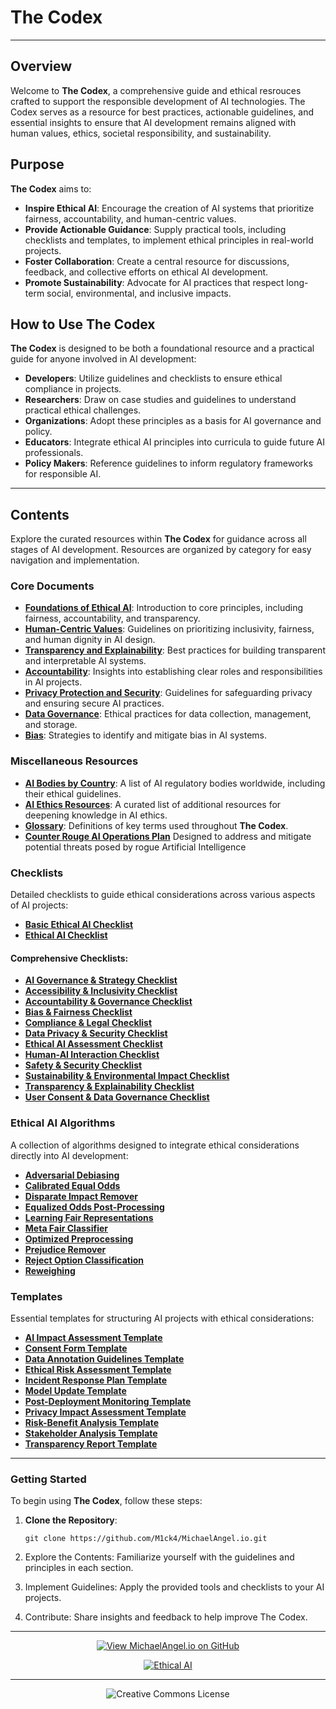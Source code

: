 # The Codex

---

## Overview

Welcome to **The Codex**, a comprehensive guide and ethical resrouces crafted to support the responsible development of AI technologies. The Codex serves as a resource for best practices, actionable guidelines, and essential insights to ensure that AI development remains aligned with human values, ethics, societal responsibility, and sustainability.

## Purpose

**The Codex** aims to:

- **Inspire Ethical AI**: Encourage the creation of AI systems that prioritize fairness, accountability, and human-centric values.
- **Provide Actionable Guidance**: Supply practical tools, including checklists and templates, to implement ethical principles in real-world projects.
- **Foster Collaboration**: Create a central resource for discussions, feedback, and collective efforts on ethical AI development.
- **Promote Sustainability**: Advocate for AI practices that respect long-term social, environmental, and inclusive impacts.

## How to Use The Codex

**The Codex** is designed to be both a foundational resource and a practical guide for anyone involved in AI development:

- **Developers**: Utilize guidelines and checklists to ensure ethical compliance in projects.
- **Researchers**: Draw on case studies and guidelines to understand practical ethical challenges.
- **Organizations**: Adopt these principles as a basis for AI governance and policy.
- **Educators**: Integrate ethical AI principles into curricula to guide future AI professionals.
- **Policy Makers**: Reference guidelines to inform regulatory frameworks for responsible AI.

---

## Contents

Explore the curated resources within **The Codex** for guidance across all stages of AI development. Resources are organized by category for easy navigation and implementation.

### Core Documents

- **[Foundations of Ethical AI](https://github.com/M1ck4/MichaelAngel.io/blob/main/the_codex/archive/Foundations_of_Ethical_AI.md)**: Introduction to core principles, including fairness, accountability, and transparency.
- **[Human-Centric Values](https://github.com/M1ck4/MichaelAngel.io/blob/main/the_codex/archive/Human-Centric_Values.md)**: Guidelines on prioritizing inclusivity, fairness, and human dignity in AI design.
- **[Transparency and Explainability](https://github.com/M1ck4/MichaelAngel.io/blob/main/the_codex/archive/Transparency_and_Explainability.md)**: Best practices for building transparent and interpretable AI systems.
- **[Accountability](https://github.com/M1ck4/MichaelAngel.io/blob/main/the_codex/archive/Accountability.md)**: Insights into establishing clear roles and responsibilities in AI projects.
- **[Privacy Protection and Security](https://github.com/M1ck4/MichaelAngel.io/blob/main/the_codex/archive/Privacy_Protection_and_Security.md)**: Guidelines for safeguarding privacy and ensuring secure AI practices.
- **[Data Governance](https://github.com/M1ck4/MichaelAngel.io/blob/main/the_codex/archive/Data_Governance.md)**: Ethical practices for data collection, management, and storage.
- **[Bias](https://github.com/M1ck4/MichaelAngel.io/blob/main/the_codex/archive/Bias.md)**: Strategies to identify and mitigate bias in AI systems.

### Miscellaneous Resources

- **[AI Bodies by Country](https://github.com/M1ck4/MichaelAngel.io/blob/main/the_codex/misc/AI_Bodies_by_Country.md)**: A list of AI regulatory bodies worldwide, including their ethical guidelines.
- **[AI Ethics Resources](https://github.com/M1ck4/MichaelAngel.io/blob/main/the_codex/misc/AI_Ethics_Resources.md)**: A curated list of additional resources for deepening knowledge in AI ethics.
- **[Glossary](https://github.com/M1ck4/MichaelAngel.io/blob/main/the_codex/misc/Glossary.md)**: Definitions of key terms used throughout **The Codex**.
- **[Counter Rouge AI Operations Plan](https://github.com/M1ck4/MichaelAngel.io/blob/main/the_codex/misc/Counter-AI_Rogue_Operations_Plan.md)** Designed to address and mitigate potential threats posed by rogue Artificial Intelligence 

### Checklists

Detailed checklists to guide ethical considerations across various aspects of AI projects:

- **[Basic Ethical AI Checklist](https://github.com/M1ck4/MichaelAngel.io/blob/main/the_codex/checklists/Basic_Ethical_AI_Checklist.md)**
- **[Ethical AI Checklist](https://github.com/M1ck4/MichaelAngel.io/blob/main/the_codex/checklists/Ethical_AI_Checklist.md)**

#### Comprehensive Checklists:

- **[AI Governance & Strategy Checklist](https://github.com/M1ck4/MichaelAngel.io/blob/main/the_codex/checklists/comprehensive_checklists/AI_Governance_%26_Strategy_Checklist.md)**
- **[Accessibility & Inclusivity Checklist](https://github.com/M1ck4/MichaelAngel.io/blob/main/the_codex/checklists/comprehensive_checklists/Accessibility_%26_Inclusivity_Checklist.md)**
- **[Accountability & Governance Checklist](https://github.com/M1ck4/MichaelAngel.io/blob/main/the_codex/checklists/comprehensive_checklists/Accountability_%26_Governance_Checklist.md)**
- **[Bias & Fairness Checklist](https://github.com/M1ck4/MichaelAngel.io/blob/main/the_codex/checklists/comprehensive_checklists/Bias_%26_Fairness_Checklist.md)**
- **[Compliance & Legal Checklist](https://github.com/M1ck4/MichaelAngel.io/blob/main/the_codex/checklists/comprehensive_checklists/Compliance_%26_Legal_Checklist.md)**
- **[Data Privacy & Security Checklist](https://github.com/M1ck4/MichaelAngel.io/blob/main/the_codex/checklists/comprehensive_checklists/Data_Privacy_%26_Security_Checklist.md)**
- **[Ethical AI Assessment Checklist](https://github.com/M1ck4/MichaelAngel.io/blob/main/the_codex/checklists/comprehensive_checklists/Ethical_AI_Assessment_Checklist.md)**
- **[Human-AI Interaction Checklist](https://github.com/M1ck4/MichaelAngel.io/blob/main/the_codex/checklists/comprehensive_checklists/Human-AI_Interaction_Checklist.md)**
- **[Safety & Security Checklist](https://github.com/M1ck4/MichaelAngel.io/blob/main/the_codex/checklists/comprehensive_checklists/Safety_%26_Security_Checklist.md)**
- **[Sustainability & Environmental Impact Checklist](https://github.com/M1ck4/MichaelAngel.io/blob/main/the_codex/checklists/comprehensive_checklists/Sustainability_%26_Environmental_Impact_Checklist.md)**
- **[Transparency & Explainability Checklist](https://github.com/M1ck4/MichaelAngel.io/blob/main/the_codex/checklists/comprehensive_checklists/Transparency_%26_Explainability_Checklist.md)**
- **[User Consent & Data Governance Checklist](https://github.com/M1ck4/MichaelAngel.io/blob/main/the_codex/checklists/comprehensive_checklists/User_Consent_%26_Data_Governance_Checklist.md)**

### Ethical AI Algorithms

A collection of algorithms designed to integrate ethical considerations directly into AI development:

- **[Adversarial Debiasing](https://github.com/M1ck4/MichaelAngel.io/blob/main/the_codex/ethical_ai_algorithms/adversarial_debiasing.md)**
- **[Calibrated Equal Odds](https://github.com/M1ck4/MichaelAngel.io/blob/main/the_codex/ethical_ai_algorithms/calibrated_equal_odds_calibrating.md)**
- **[Disparate Impact Remover](https://github.com/M1ck4/MichaelAngel.io/blob/main/the_codex/ethical_ai_algorithms/disparate_impact_remover.md)**
- **[Equalized Odds Post-Processing](https://github.com/M1ck4/MichaelAngel.io/blob/main/the_codex/ethical_ai_algorithms/equalized_odds_post-processing.md)**
- **[Learning Fair Representations](https://github.com/M1ck4/MichaelAngel.io/blob/main/the_codex/ethical_ai_algorithms/learning_fair_representations.md)**
- **[Meta Fair Classifier](https://github.com/M1ck4/MichaelAngel.io/blob/main/the_codex/ethical_ai_algorithms/meta_fair_classifier.md)**
- **[Optimized Preprocessing](https://github.com/M1ck4/MichaelAngel.io/blob/main/the_codex/ethical_ai_algorithms/optimized_preprocessing.md)**
- **[Prejudice Remover](https://github.com/M1ck4/MichaelAngel.io/blob/main/the_codex/ethical_ai_algorithms/prejudice_remover.md)**
- **[Reject Option Classification](https://github.com/M1ck4/MichaelAngel.io/blob/main/the_codex/ethical_ai_algorithms/reject_option_classification.md)**
- **[Reweighing](https://github.com/M1ck4/MichaelAngel.io/blob/main/the_codex/ethical_ai_algorithms/reweighing.md)**

### Templates

Essential templates for structuring AI projects with ethical considerations:

- **[AI Impact Assessment Template](https://github.com/M1ck4/MichaelAngel.io/blob/main/the_codex/templates/AI_Impact_Assessment_Template.md)**
- **[Consent Form Template](https://github.com/M1ck4/MichaelAngel.io/blob/main/the_codex/templates/Consent_Form_Template.md)**
- **[Data Annotation Guidelines Template](https://github.com/M1ck4/MichaelAngel.io/blob/main/the_codex/templates/Data_Annotation_Guidelines_Template.md)**
- **[Ethical Risk Assessment Template](https://github.com/M1ck4/MichaelAngel.io/blob/main/the_codex/templates/Ethical_Risk_Assessment_Template.md)**
- **[Incident Response Plan Template](https://github.com/M1ck4/MichaelAngel.io/blob/main/the_codex/templates/Incident_Response_Plan_Template.md)**
- **[Model Update Template](https://github.com/M1ck4/MichaelAngel.io/blob/main/the_codex/templates/Model_Update_Template.md)**
- **[Post-Deployment Monitoring Template](https://github.com/M1ck4/MichaelAngel.io/blob/main/the_codex/templates/Post-Deployment_Monitoring_Template.md)**
- **[Privacy Impact Assessment Template](https://github.com/M1ck4/MichaelAngel.io/blob/main/the_codex/templates/Privacy_Impact_Assessment_Template.md)**
- **[Risk-Benefit Analysis Template](https://github.com/M1ck4/MichaelAngel.io/blob/main/the_codex/templates/Risk-Benefit_Analysis_Template.md)**
- **[Stakeholder Analysis Template](https://github.com/M1ck4/MichaelAngel.io/blob/main/the_codex/templates/Stakeholder_Analysis_Template.md)**
- **[Transparency Report Template](https://github.com/M1ck4/MichaelAngel.io/blob/main/the_codex/templates/Transparency_Report_Template.md)**

---

### Getting Started

To begin using **The Codex**, follow these steps:

1. **Clone the Repository**:

   ```
   git clone https://github.com/M1ck4/MichaelAngel.io.git

2. Explore the Contents: Familiarize yourself with the guidelines and principles in each section.

3. Implement Guidelines: Apply the provided tools and checklists to your AI projects.

4. Contribute: Share insights and feedback to help improve The Codex.

<div align="center">

---

[![View MichaelAngel.io on GitHub](https://img.shields.io/badge/GitHub-View%20MichaelAngel.io-blue?logo=github)](https://github.com/M1ck4/MichaelAngel.io)

[![Ethical AI](https://img.shields.io/badge/Ethical%20AI-Priority-orange.svg)](https://github.com/M1ck4/MichaelAngel.io/blob/main/docs/the_codex/AI_Artisians_FAQ.md) 

---

![Creative Commons License](https://img.shields.io/badge/License-CC%20BY--NC--SA%204.0-lightgrey?style=for-the-badge&logo=creative-commons&logoColor=white)
</div>
